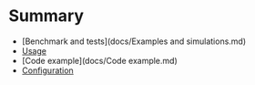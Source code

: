 # Summary

* [Benchmark and tests](docs/Examples and simulations.md)
* [Usage](docs/Usage.md)
* [Code example](docs/Code example.md)
* [Configuration](docs/Configuration.md)

